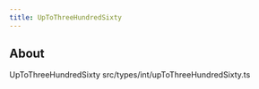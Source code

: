 ```yaml
---
title: UpToThreeHundredSixty
---
```


## About

UpToThreeHundredSixty src/types/int/upToThreeHundredSixty.ts
